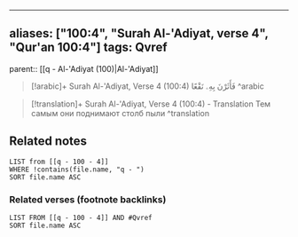 
---
aliases: ["100:4", "Surah Al-'Adiyat, verse 4", "Qur'an 100:4"]
tags: Qvref
---

parent:: [[q - Al-'Adiyat (100)|Al-'Adiyat]]

> [!arabic]+ Surah Al-'Adiyat, Verse 4 (100:4)
> <span class="quran-arabic">فَأَثَرْنَ بِهِۦ نَقْعًا</span>
^arabic

> [!translation]+ Surah Al-'Adiyat, Verse 4 (100:4) - Translation
> Тем самым они поднимают столб пыли
^translation



## Related notes
```dataview
LIST from [[q - 100 - 4]]
WHERE !contains(file.name, "q - ")
SORT file.name ASC
```

### Related verses (footnote backlinks)
```dataview
LIST FROM [[q - 100 - 4]] AND #Qvref
SORT file.name ASC
```

